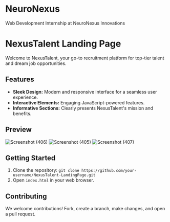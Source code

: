 # NeuroNexus
Web Development Internship at NeuroNexus Innovations 

# NexusTalent Landing Page

Welcome to NexusTalent, your go-to recruitment platform for top-tier talent and dream job opportunities.

## Features
- **Sleek Design:** Modern and responsive interface for a seamless user experience.
- **Interactive Elements:** Engaging JavaScript-powered features.
- **Informative Sections:** Clearly presents NexusTalent's mission and benefits.

## Preview
![Screenshot (406)](https://github.com/Jeeya201/NeuroNexus/assets/104685075/b4489301-d8ec-462b-9efc-f9aa5ab08afe)
![Screenshot (405)](https://github.com/Jeeya201/NeuroNexus/assets/104685075/8ddc25c9-42db-4084-903b-6afb59b8a846)
![Screenshot (407)](https://github.com/Jeeya201/NeuroNexus/assets/104685075/9cc68ddb-95ef-4296-bee2-828c7a52c21c)

## Getting Started

1. Clone the repository: `git clone https://github.com/your-username/NexusTalent-LandingPage.git`
2. Open `index.html` in your web browser.

## Contributing

We welcome contributions! Fork, create a branch, make changes, and open a pull request.

